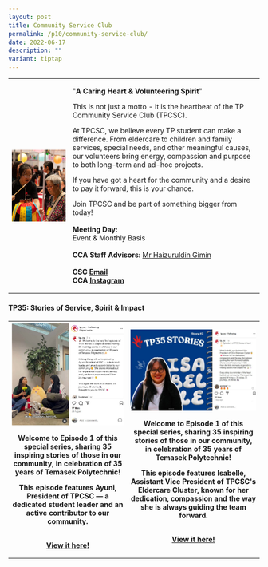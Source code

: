 ```yaml
---
layout: post
title: Community Service Club
permalink: /p10/community-service-club/
date: 2022-06-17
description: ""
variant: tiptap
---
```

<table style="minWidth: 50px">
<colgroup>
<col>
<col>
</colgroup>
<tbody>
<tr>
<td rowspan="1" colspan="1">
<div class="isomer-image-wrapper">
<img style="display:block;margin-left:auto;margin-right:auto;" height="auto" width="100%" alt="Community Service Club" src="/images/CCA_csc.jpg">
</div>
</td>
<td rowspan="1" colspan="1">
<p>"<strong>A Caring Heart &amp; Volunteering Spirit</strong>"</p>
<p></p>
<p>This is not just a motto - it is the heartbeat of the TP Community Service
Club (TPCSC).</p>
<p></p>
<p>At TPCSC, we believe every TP student can make a difference. From eldercare
to children and family services, special needs, and other meaningful causes,
our volunteers bring energy, compassion and purpose to both long-term and
ad-hoc projects.</p>
<p></p>
<p>If you have got a heart for the community and a desire to pay it forward,
this is your chance.</p>
<p></p>
<p>Join TPCSC and be part of something bigger from today!
<br>
<br><strong>Meeting Day:</strong> 
<br>Event &amp; Monthly Basis
<br>
<br><strong>CCA Staff Advisors:</strong>  <a href="mailto:Haizuruldin_GIMIN@tp.edu.sg" rel="noopener noreferrer nofollow" target="_blank">Mr Haizuruldin Gimin</a> 
<br>
<br><strong>CSC <a href="mailto:csc@student.tp.edu.sg" rel="noopener noreferrer nofollow" target="_blank">Email</a><br>CCA <a href="https://www.instagram.com/tp_csc" rel="noopener noreferrer nofollow" target="_blank">Instagram</a></strong>
</p>
</td>
</tr>
</tbody>
</table>
<h4><strong>TP35: Stories of Service, Spirit &amp; Impact</strong></h4>
<table style="minWidth: 50px">
<colgroup>
<col>
<col>
</colgroup>
<tbody>
<tr>
<th rowspan="1" colspan="1">
<div class="isomer-image-wrapper">
<img style="width: 100%" height="auto" width="100%" alt="" src="/images/P10/Ayuni.jpg">
</div>
<p><strong>Welcome to Episode 1 of this special series, sharing 35 inspiring stories of those in our community, in celebration of 35 years of Temasek Polytechnic!<br></strong>
</p>
<p>This episode features Ayuni, President of TPCSC — a dedicated student
leader and an active contributor to our community.</p>
<p><strong><br></strong><a href="https://www.instagram.com/reel/DN42mZEj6o4/?igsh=c2R3bmx3aTIxNGFw" rel="noopener nofollow" target="_blank">View it here!</a>
</p>
</th>
<th rowspan="1" colspan="1">
<div class="isomer-image-wrapper">
<img style="width: 100%" height="auto" width="100%" alt="" src="/images/P10/Isabelle.jpg">
</div>
<p><strong>Welcome to Episode 1 of this special series, sharing 35 inspiring stories of those in our community, in celebration of 35 years of Temasek Polytechnic!</strong>
</p>
<p></p>
<p>This episode features Isabelle, Assistant Vice President of TPCSC's Eldercare
Cluster, known for her dedication, compassion and the way she is always
guiding the team forward.</p>
<p><strong><br></strong><a href="https://www.instagram.com/reel/DN42mZEj6o4/?igsh=c2R3bmx3aTIxNGFw" rel="noopener nofollow" target="_blank">View it here!</a>
</p>
<p></p>
<p></p>
<p></p>
</th>
</tr>
</tbody>
</table>
<p></p>